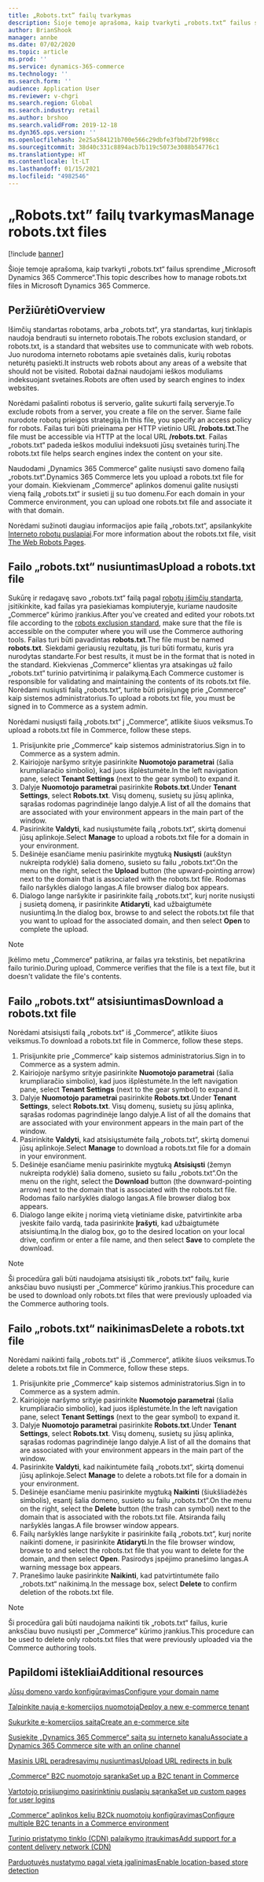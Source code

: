 ```yaml
---
title: „Robots.txt” failų tvarkymas
description: Šioje temoje aprašoma, kaip tvarkyti „robots.txt“ failus sprendime „Microsoft Dynamics 365 Commerce“.
author: BrianShook
manager: annbe
ms.date: 07/02/2020
ms.topic: article
ms.prod: ''
ms.service: dynamics-365-commerce
ms.technology: ''
ms.search.form: ''
audience: Application User
ms.reviewer: v-chgri
ms.search.region: Global
ms.search.industry: retail
ms.author: brshoo
ms.search.validFrom: 2019-12-18
ms.dyn365.ops.version: ''
ms.openlocfilehash: 2e25a584121b700e566c29dbfe3fbbd72bf998cc
ms.sourcegitcommit: 38d40c331c8894acb7b119c5073e3088b54776c1
ms.translationtype: HT
ms.contentlocale: lt-LT
ms.lasthandoff: 01/15/2021
ms.locfileid: "4982546"
---
```

# <a name="manage-robotstxt-files"></a><span data-ttu-id="7e353-103">„Robots.txt” failų tvarkymas</span><span class="sxs-lookup"><span data-stu-id="7e353-103">Manage robots.txt files</span></span>


[!include [banner](includes/banner.md)]

<span data-ttu-id="7e353-104">Šioje temoje aprašoma, kaip tvarkyti „robots.txt“ failus sprendime „Microsoft Dynamics 365 Commerce“.</span><span class="sxs-lookup"><span data-stu-id="7e353-104">This topic describes how to manage robots.txt files in Microsoft Dynamics 365 Commerce.</span></span>

## <a name="overview"></a><span data-ttu-id="7e353-105">Peržiūrėti</span><span class="sxs-lookup"><span data-stu-id="7e353-105">Overview</span></span>

<span data-ttu-id="7e353-106">Išimčių standartas robotams, arba „robots.txt“, yra standartas, kurį tinklapis naudoja bendrauti su interneto robotais.</span><span class="sxs-lookup"><span data-stu-id="7e353-106">The robots exclusion standard, or robots.txt, is a standard that websites use to communicate with web robots.</span></span> <span data-ttu-id="7e353-107">Juo nurodoma interneto robotams apie svetainės dalis, kurių robotas neturėtų pasiekti.</span><span class="sxs-lookup"><span data-stu-id="7e353-107">It instructs web robots about any areas of a website that should not be visited.</span></span> <span data-ttu-id="7e353-108">Robotai dažnai naudojami ieškos moduliams indeksuojant svetaines.</span><span class="sxs-lookup"><span data-stu-id="7e353-108">Robots are often used by search engines to index websites.</span></span>

<span data-ttu-id="7e353-109">Norėdami pašalinti robotus iš serverio, galite sukurti failą serveryje.</span><span class="sxs-lookup"><span data-stu-id="7e353-109">To exclude robots from a server, you create a file on the server.</span></span> <span data-ttu-id="7e353-110">Šiame faile nurodote robotų prieigos strategiją.</span><span class="sxs-lookup"><span data-stu-id="7e353-110">In this file, you specify an access policy for robots.</span></span> <span data-ttu-id="7e353-111">Failas turi būti prieinama per HTTP vietinio URL **/robots.txt**.</span><span class="sxs-lookup"><span data-stu-id="7e353-111">The file must be accessible via HTTP at the local URL **/robots.txt**.</span></span> <span data-ttu-id="7e353-112">Failas „robots.txt“ padeda ieškos moduliui indeksuoti jūsų svetainės turinį.</span><span class="sxs-lookup"><span data-stu-id="7e353-112">The robots.txt file helps search engines index the content on your site.</span></span>

<span data-ttu-id="7e353-113">Naudodami „Dynamics 365 Commerce“ galite nusiųsti savo domeno failą „robots.txt“.</span><span class="sxs-lookup"><span data-stu-id="7e353-113">Dynamics 365 Commerce lets you upload a robots.txt file for your domain.</span></span> <span data-ttu-id="7e353-114">Kiekvienam „Commerce“ aplinkos domenui galite nusiųsti vieną failą „robots.txt“ ir susieti jį su tuo domenu.</span><span class="sxs-lookup"><span data-stu-id="7e353-114">For each domain in your Commerce environment, you can upload one robots.txt file and associate it with that domain.</span></span>

<span data-ttu-id="7e353-115">Norėdami sužinoti daugiau informacijos apie failą „robots.txt“, apsilankykite [Interneto robotų puslapiai](https://www.robotstxt.org/).</span><span class="sxs-lookup"><span data-stu-id="7e353-115">For more information about the robots.txt file, visit [The Web Robots Pages](https://www.robotstxt.org/).</span></span>

## <a name="upload-a-robotstxt-file"></a><span data-ttu-id="7e353-116">Failo „robots.txt“ nusiuntimas</span><span class="sxs-lookup"><span data-stu-id="7e353-116">Upload a robots.txt file</span></span>

<span data-ttu-id="7e353-117">Sukūrę ir redagavę savo „robots.txt“ failą pagal [robotų išimčių standartą](https://www.robotstxt.org/orig.html), įsitikinkite, kad failas yra pasiekiamas kompiuteryje, kuriame naudosite „Commerce“ kūrimo įrankius.</span><span class="sxs-lookup"><span data-stu-id="7e353-117">After you've created and edited your robots.txt file according to the [robots exclusion standard](https://www.robotstxt.org/orig.html), make sure that the file is accessible on the computer where you will use the Commerce authoring tools.</span></span> <span data-ttu-id="7e353-118">Failas turi būti pavadintas **robots.txt**.</span><span class="sxs-lookup"><span data-stu-id="7e353-118">The file must be named **robots.txt**.</span></span> <span data-ttu-id="7e353-119">Siekdami geriausių rezultatų, jis turi būti formatu, kuris yra nurodytas standarte.</span><span class="sxs-lookup"><span data-stu-id="7e353-119">For best results, it must be in the format that is noted in the standard.</span></span> <span data-ttu-id="7e353-120">Kiekvienas „Commerce“ klientas yra atsakingas už failo „robots.txt“ turinio patvirtinimą ir palaikymą.</span><span class="sxs-lookup"><span data-stu-id="7e353-120">Each Commerce customer is responsible for validating and maintaining the contents of its robots.txt file.</span></span> <span data-ttu-id="7e353-121">Norėdami nusiųsti failą „robots.txt“, turite būti prisijungę prie „Commerce“ kaip sistemos administratorius.</span><span class="sxs-lookup"><span data-stu-id="7e353-121">To upload a robots.txt file, you must be signed in to Commerce as a system admin.</span></span>

<span data-ttu-id="7e353-122">Norėdami nusiųsti failą „robots.txt“ į „Commerce“, atlikite šiuos veiksmus.</span><span class="sxs-lookup"><span data-stu-id="7e353-122">To upload a robots.txt file in Commerce, follow these steps.</span></span>

1. <span data-ttu-id="7e353-123">Prisijunkite prie „Commerce“ kaip sistemos administratorius.</span><span class="sxs-lookup"><span data-stu-id="7e353-123">Sign in to Commerce as a system admin.</span></span>
2. <span data-ttu-id="7e353-124">Kairiojoje naršymo srityje pasirinkite **Nuomotojo parametrai** (šalia krumpliaračio simbolio), kad juos išplėstumėte.</span><span class="sxs-lookup"><span data-stu-id="7e353-124">In the left navigation pane, select **Tenant Settings** (next to the gear symbol) to expand it.</span></span>
3. <span data-ttu-id="7e353-125">Dalyje **Nuomotojo parametrai** pasirinkite **Robots.txt**.</span><span class="sxs-lookup"><span data-stu-id="7e353-125">Under **Tenant Settings**, select **Robots.txt**.</span></span> <span data-ttu-id="7e353-126">Visų domenų, susietų su jūsų aplinka, sąrašas rodomas pagrindinėje lango dalyje.</span><span class="sxs-lookup"><span data-stu-id="7e353-126">A list of all the domains that are associated with your environment appears in the main part of the window.</span></span>
4. <span data-ttu-id="7e353-127">Pasirinkite **Valdyti**, kad nusiųstumėte failą „robots.txt“, skirtą domenui jūsų aplinkoje.</span><span class="sxs-lookup"><span data-stu-id="7e353-127">Select **Manage** to upload a robots.txt file for a domain in your environment.</span></span>
5. <span data-ttu-id="7e353-128">Dešinėje esančiame meniu pasirinkite mygtuką **Nusiųsti** (aukštyn nukreipta rodyklė) šalia domeno, susieto su failu „robots.txt“.</span><span class="sxs-lookup"><span data-stu-id="7e353-128">On the menu on the right, select the **Upload** button (the upward-pointing arrow) next to the domain that is associated with the robots.txt file.</span></span> <span data-ttu-id="7e353-129">Rodomas failo naršyklės dialogo langas.</span><span class="sxs-lookup"><span data-stu-id="7e353-129">A file browser dialog box appears.</span></span>
6. <span data-ttu-id="7e353-130">Dialogo lange naršykite ir pasirinkite failą „robots.txt“, kurį norite nusiųsti į susietą domeną, ir pasirinkite **Atidaryti**, kad užbaigtumėte nusiuntimą.</span><span class="sxs-lookup"><span data-stu-id="7e353-130">In the dialog box, browse to and select the robots.txt file that you want to upload for the associated domain, and then select **Open** to complete the upload.</span></span>

> [!NOTE] 
> <span data-ttu-id="7e353-131">Įkėlimo metu „Commerce“ patikrina, ar failas yra tekstinis, bet nepatikrina failo turinio.</span><span class="sxs-lookup"><span data-stu-id="7e353-131">During upload, Commerce verifies that the file is a text file, but it doesn't validate the file's contents.</span></span>

## <a name="download-a-robotstxt-file"></a><span data-ttu-id="7e353-132">Failo „robots.txt“ atsisiuntimas</span><span class="sxs-lookup"><span data-stu-id="7e353-132">Download a robots.txt file</span></span>

<span data-ttu-id="7e353-133">Norėdami atsisiųsti failą „robots.txt“ iš „Commerce“, atlikite šiuos veiksmus.</span><span class="sxs-lookup"><span data-stu-id="7e353-133">To download a robots.txt file in Commerce, follow these steps.</span></span>

1. <span data-ttu-id="7e353-134">Prisijunkite prie „Commerce“ kaip sistemos administratorius.</span><span class="sxs-lookup"><span data-stu-id="7e353-134">Sign in to Commerce as a system admin.</span></span>
2. <span data-ttu-id="7e353-135">Kairiojoje naršymo srityje pasirinkite **Nuomotojo parametrai** (šalia krumpliaračio simbolio), kad juos išplėstumėte.</span><span class="sxs-lookup"><span data-stu-id="7e353-135">In the left navigation pane, select **Tenant Settings** (next to the gear symbol) to expand it.</span></span>
3. <span data-ttu-id="7e353-136">Dalyje **Nuomotojo parametrai** pasirinkite **Robots.txt**.</span><span class="sxs-lookup"><span data-stu-id="7e353-136">Under **Tenant Settings**, select **Robots.txt**.</span></span> <span data-ttu-id="7e353-137">Visų domenų, susietų su jūsų aplinka, sąrašas rodomas pagrindinėje lango dalyje.</span><span class="sxs-lookup"><span data-stu-id="7e353-137">A list of all the domains that are associated with your environment appears in the main part of the window.</span></span>
4. <span data-ttu-id="7e353-138">Pasirinkite **Valdyti**, kad atsisiųstumėte failą „robots.txt“, skirtą domenui jūsų aplinkoje.</span><span class="sxs-lookup"><span data-stu-id="7e353-138">Select **Manage** to download a robots.txt file for a domain in your environment.</span></span>
5. <span data-ttu-id="7e353-139">Dešinėje esančiame meniu pasirinkite mygtuką **Atsisiųsti** (žemyn nukreipta rodyklė) šalia domeno, susieto su failu „robots.txt“.</span><span class="sxs-lookup"><span data-stu-id="7e353-139">On the menu on the right, select the **Download** button (the downward-pointing arrow) next to the domain that is associated with the robots.txt file.</span></span> <span data-ttu-id="7e353-140">Rodomas failo naršyklės dialogo langas.</span><span class="sxs-lookup"><span data-stu-id="7e353-140">A file browser dialog box appears.</span></span>
6. <span data-ttu-id="7e353-141">Dialogo lange eikite į norimą vietą vietiniame diske, patvirtinkite arba įveskite failo vardą, tada pasirinkite **Įrašyti**, kad užbaigtumėte atsisiuntimą.</span><span class="sxs-lookup"><span data-stu-id="7e353-141">In the dialog box, go to the desired location on your local drive, confirm or enter a file name, and then select **Save** to complete the download.</span></span>

> [!NOTE]
> <span data-ttu-id="7e353-142">Ši procedūra gali būti naudojama atsisiųsti tik „robots.txt“ failų, kurie anksčiau buvo nusiųsti per „Commerce“ kūrimo įrankius.</span><span class="sxs-lookup"><span data-stu-id="7e353-142">This procedure can be used to download only robots.txt files that were previously uploaded via the Commerce authoring tools.</span></span>

## <a name="delete-a-robotstxt-file"></a><span data-ttu-id="7e353-143">Failo „robots.txt“ naikinimas</span><span class="sxs-lookup"><span data-stu-id="7e353-143">Delete a robots.txt file</span></span>

<span data-ttu-id="7e353-144">Norėdami naikinti failą „robots.txt“ iš „Commerce“, atlikite šiuos veiksmus.</span><span class="sxs-lookup"><span data-stu-id="7e353-144">To delete a robots.txt file in Commerce, follow these steps.</span></span>

1. <span data-ttu-id="7e353-145">Prisijunkite prie „Commerce“ kaip sistemos administratorius.</span><span class="sxs-lookup"><span data-stu-id="7e353-145">Sign in to Commerce as a system admin.</span></span>
2. <span data-ttu-id="7e353-146">Kairiojoje naršymo srityje pasirinkite **Nuomotojo parametrai** (šalia krumpliaračio simbolio), kad juos išplėstumėte.</span><span class="sxs-lookup"><span data-stu-id="7e353-146">In the left navigation pane, select **Tenant Settings** (next to the gear symbol) to expand it.</span></span>
3. <span data-ttu-id="7e353-147">Dalyje **Nuomotojo parametrai** pasirinkite **Robots.txt**.</span><span class="sxs-lookup"><span data-stu-id="7e353-147">Under **Tenant Settings**, select **Robots.txt**.</span></span> <span data-ttu-id="7e353-148">Visų domenų, susietų su jūsų aplinka, sąrašas rodomas pagrindinėje lango dalyje.</span><span class="sxs-lookup"><span data-stu-id="7e353-148">A list of all the domains that are associated with your environment appears in the main part of the window.</span></span>
4. <span data-ttu-id="7e353-149">Pasirinkite **Valdyti**, kad naikintumėte failą „robots.txt“, skirtą domenui jūsų aplinkoje.</span><span class="sxs-lookup"><span data-stu-id="7e353-149">Select **Manage** to delete a robots.txt file for a domain in your environment.</span></span>
5. <span data-ttu-id="7e353-150">Dešinėje esančiame meniu pasirinkite mygtuką **Naikinti** (šiukšliadėžės simbolis), esantį šalia domeno, susieto su failu „robots.txt“.</span><span class="sxs-lookup"><span data-stu-id="7e353-150">On the menu on the right, select the **Delete** button (the trash can symbol) next to the domain that is associated with the robots.txt file.</span></span> <span data-ttu-id="7e353-151">Atsiranda failų naršyklės langas.</span><span class="sxs-lookup"><span data-stu-id="7e353-151">A file browser window appears.</span></span>
6. <span data-ttu-id="7e353-152">Failų naršyklės lange naršykite ir pasirinkite failą „robots.txt“, kurį norite naikinti domene, ir pasirinkite **Atidaryti**.</span><span class="sxs-lookup"><span data-stu-id="7e353-152">In the file browser window, browse to and select the robots.txt file that you want to delete for the domain, and then select **Open**.</span></span> <span data-ttu-id="7e353-153">Pasirodys įspėjimo pranešimo langas.</span><span class="sxs-lookup"><span data-stu-id="7e353-153">A warning message box appears.</span></span>
7. <span data-ttu-id="7e353-154">Pranešimo lauke pasirinkite **Naikinti**, kad patvirtintumėte failo „robots.txt“ naikinimą.</span><span class="sxs-lookup"><span data-stu-id="7e353-154">In the message box, select **Delete** to confirm deletion of the robots.txt file.</span></span>

> [!NOTE] 
> <span data-ttu-id="7e353-155">Ši procedūra gali būti naudojama naikinti tik „robots.txt“ failus, kurie anksčiau buvo nusiųsti per „Commerce“ kūrimo įrankius.</span><span class="sxs-lookup"><span data-stu-id="7e353-155">This procedure can be used to delete only robots.txt files that were previously uploaded via the Commerce authoring tools.</span></span>

## <a name="additional-resources"></a><span data-ttu-id="7e353-156">Papildomi ištekliai</span><span class="sxs-lookup"><span data-stu-id="7e353-156">Additional resources</span></span>

[<span data-ttu-id="7e353-157">Jūsų domeno vardo konfigūravimas</span><span class="sxs-lookup"><span data-stu-id="7e353-157">Configure your domain name</span></span>](configure-your-domain-name.md)

[<span data-ttu-id="7e353-158">Talpinkite naują e-komercijos nuomotoją</span><span class="sxs-lookup"><span data-stu-id="7e353-158">Deploy a new e-commerce tenant</span></span>](deploy-ecommerce-site.md)

[<span data-ttu-id="7e353-159">Sukurkite e-komercijos saitą</span><span class="sxs-lookup"><span data-stu-id="7e353-159">Create an e-commerce site</span></span>](create-ecommerce-site.md)

[<span data-ttu-id="7e353-160">Susiekite „Dynamics 365 Commerce“ saitą su interneto kanalu</span><span class="sxs-lookup"><span data-stu-id="7e353-160">Associate a Dynamics 365 Commerce site with an online channel</span></span>](associate-site-online-store.md)

[<span data-ttu-id="7e353-161">Masinis URL peradresavimų nusiuntimas</span><span class="sxs-lookup"><span data-stu-id="7e353-161">Upload URL redirects in bulk</span></span>](upload-bulk-redirects.md)

[<span data-ttu-id="7e353-162">„Commerce” B2C nuomotojo sąranka</span><span class="sxs-lookup"><span data-stu-id="7e353-162">Set up a B2C tenant in Commerce</span></span>](set-up-B2C-tenant.md)

[<span data-ttu-id="7e353-163">Vartotojo prisijungimo pasirinktinių puslapių sąranka</span><span class="sxs-lookup"><span data-stu-id="7e353-163">Set up custom pages for user logins</span></span>](custom-pages-user-logins.md)

[<span data-ttu-id="7e353-164">„Commerce” aplinkos kelių B2Ck nuomotojų konfigūravimas</span><span class="sxs-lookup"><span data-stu-id="7e353-164">Configure multiple B2C tenants in a Commerce environment</span></span>](configure-multi-B2C-tenants.md)

[<span data-ttu-id="7e353-165">Turinio pristatymo tinklo (CDN) palaikymo įtraukimas</span><span class="sxs-lookup"><span data-stu-id="7e353-165">Add support for a content delivery network (CDN)</span></span>](add-cdn-support.md)

[<span data-ttu-id="7e353-166">Parduotuvės nustatymo pagal vietą įgalinimas</span><span class="sxs-lookup"><span data-stu-id="7e353-166">Enable location-based store detection</span></span>](enable-store-detection.md)
